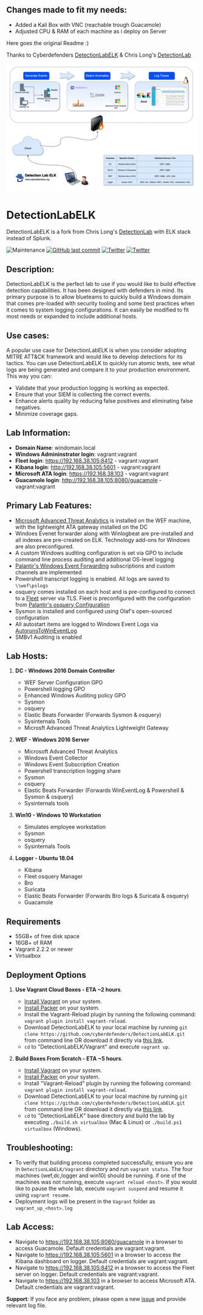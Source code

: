 ## Changes made to fit my needs:
- Added a Kali Box with VNC (reachable trough Guacamole)
- Adjusted CPU & RAM of each machine as i deploy on Server



Here goes the original Readme :)

Thanks to Cyberdefenders [DetectionLabELK](https://github.com/cyberdefenders/DetectionLabELK) & Chris Long's [DetectionLab](https://github.com/clong/DetectionLab) 


![DetectionLab](./img/DetectionLabELK-new.jpg)

# DetectionLabELK

DetectionLabELK is a fork from Chris Long's [DetectionLab](https://github.com/clong/DetectionLab) with ELK stack instead of Splunk.

![Maintenance](https://img.shields.io/maintenance/yes/2020.svg?style=flat-square)
[![GitHub last commit](https://img.shields.io/github/last-commit/cyberdefenders/DetectionLabELK.svg?style=flat-square)](https://github.com/cyberdefenders/DetectionLabELK/commit/master)
[![Twitter](https://img.shields.io/twitter/follow/DetectionLab.svg?style=social)](https://twitter.com/DetectionLab)
[![Twitter](https://img.shields.io/twitter/follow/CyberDefenders?style=social)](https://twitter.com/CyberDefenders)

## Description:

DetectionLabELK is the perfect lab to use if you would like to build effective detection capabilities. It has been designed with defenders in mind. Its primary purpose is to allow blueteams to quickly build a Windows domain that comes pre-loaded with security tooling and some best practices when it comes to system logging configurations. It can easily be modified to fit most needs or expanded to include additional hosts.

## Use cases:

A popular use case for DetectionLabELK is when you consider adopting MITRE ATT&CK framework and would like to develop detections for its tactics. You can use DetectionLabELK to quickly run atomic tests, see what logs are being generated and compare it to your production environment. This way you can:

- Validate that your production logging is working as expected.
- Ensure that your SIEM is collecting the correct events.
- Enhance alerts quality by reducing false positives and eliminating false negatives.
- Minimize coverage gaps.

## Lab Information:

- **Domain Name**: windomain.local
- **Windows Admininstrator login**: vagrant:vagrant
- **Fleet login**: https://192.168.38.105:8412 - vagrant:vagrant
- **Kibana login**: http://192.168.38.105:5601 - vagrant:vagrant
- **Microsoft ATA login**: https://192.168.38.103 - vagrant:vagrant
- **Guacamole login**: http://192.168.38.105:8080/guacamole - vagrant:vagrant

## Primary Lab Features:

- [Microsoft Advanced Threat Analytics](https://www.microsoft.com/en-us/cloud-platform/advanced-threat-analytics) is installed on the WEF machine, with the lightweight ATA gateway installed on the DC
- Windoes Evenet forwarder along with Winlogbeat are pre-installed and all indexes are pre-created on ELK. Technology add-ons for Windows are also preconfigured.
- A custom Windows auditing configuration is set via GPO to include command line process auditing and additional OS-level logging
- [Palantir's Windows Event Forwarding](http://github.com/palantir/windows-event-forwarding) subscriptions and custom channels are implemented
- Powershell transcript logging is enabled. All logs are saved to `\\wef\pslogs`
- osquery comes installed on each host and is pre-configured to connect to a [Fleet](https://kolide.co/fleet) server via TLS. Fleet is preconfigured with the configuration from [Palantir's osquery Configuration](https://github.com/palantir/osquery-configuration)
- Sysmon is installed and configured using Olaf's open-sourced configuration
- All autostart items are logged to Windows Event Logs via [AutorunsToWinEventLog](https://github.com/palantir/windows-event-forwarding/tree/master/AutorunsToWinEventLog)
- SMBv1 Auditing is enabled

## Lab Hosts:

1.  **DC - Windows 2016 Domain Controller**

    - WEF Server Configuration GPO
    - Powershell logging GPO
    - Enhanced Windows Auditing policy GPO
    - Sysmon
    - osquery
    - Elastic Beats Forwarder (Forwards Sysmon & osquery)
    - Sysinternals Tools
    - Microsft Advanced Threat Analytics Lightweight Gateway

2.  **WEF - Windows 2016 Server**

    - Microsoft Advanced Threat Analytics
    - Windows Event Collector
    - Windows Event Subscription Creation
    - Powershell transcription logging share
    - Sysmon
    - osquery
    - Elastic Beats Forwarder (Forwards WinEventLog & Powershell & Sysmon & osquery)
    - Sysinternals tools

3.  **Win10 - Windows 10 Workstation**

    - Simulates employee workstation
    - Sysmon
    - osquery
    - Sysinternals Tools

4.  **Logger - Ubuntu 18.04**
    - Kibana
    - Fleet osquery Manager
    - Bro
    - Suricata
    - Elastic Beats Forwarder (Forwards Bro logs & Suricata & osquery)
    - Guacamole

## Requirements

- 55GB+ of free disk space
- 16GB+ of RAM
- Vagrant 2.2.2 or newer
- Virtualbox

## Deployment Options

1.  **Use Vagrant Cloud Boxes - ETA ~2 hours**.

    - [Install Vagrant](https://www.vagrantup.com/downloads.html) on your system.
    - [Install Packer](https://packer.io/downloads.html) on your system.
    - Install the Vagrant-Reload plugin by running the following command: `vagrant plugin install vagrant-reload`.
    - Download DetectionLabELK to your local machine by running `git clone https://github.com/cyberdefenders/DetectionLabELK.git` from command line OR download it directly via [this link](https://github.com/cyberdefenders/DetectionLabELK/archive/master.zip).
    - `cd` to "DetectionLabELK/Vagrant" and execute `vagrant up`.

2.  **Build Boxes From Scratch - ETA ~5 hours**.

    - [Install Vagrant](https://www.vagrantup.com/downloads.html) on your system.
    - [Install Packer](https://packer.io/downloads.html) on your system.
    - Install "Vagrant-Reload" plugin by running the following command: `vagrant plugin install vagrant-reload`.
    - Download DetectionLabELK to your local machine by running `git clone https://github.com/cyberdefenders/DetectionLabELK.git` from command line OR download it directly via [this link](https://github.com/cyberdefenders/DetectionLabELK/archive/master.zip).
    - `cd` to "DetectionLabELK" base directory and build the lab by executing `./build.sh virtualbox` (Mac & Linux) or `./build.ps1 virtualbox` (Windows).

## Troubleshooting:

- To verify that building process completed successfully, ensure you are in `DetectionLabELK/Vagrant` directory and run `vagrant status`. The four machines (wef,dc,logger and win10) should be running. if one of the machines was not running, execute `vagrant reload <host>`. If you would like to pause the whole lab, execute `vagrant suspend` and resume it using `vagrant resume`.
- Deployment logs will be present in the `Vagrant` folder as `vagrant_up_<host>.log`

## Lab Access:

- Navigate to https://192.168.38.105:8080/guacamole in a browser to access Guacamole. Default credentials are vagrant:vagrant.
- Navigate to https://192.168.38.105:5601 in a browser to access the Kibana dashboard on logger. Default credentials are vagrant:vagrant.
- Navigate to https://192.168.38.105:8412 in a browser to access the Fleet server on logger. Default credentials are vagrant:vagrant.
- Navigate to https://192.168.38.103 in a browser to access Microsoft ATA. Default credentials are vagrant:vagrant.

**Support**: If you face any problem, please open a new [issue](https://github.com/cyberdefenders/DetectionLabELK/issues) and provide relevant log file.
